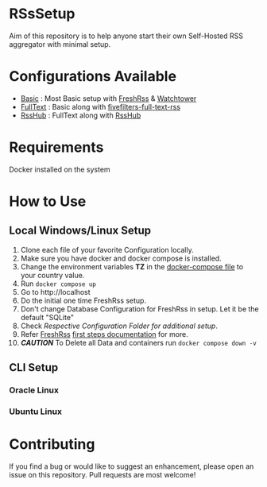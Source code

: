 # RSsSetup

Aim of this repository is to help anyone start their own Self-Hosted RSS aggregator with minimal setup.

# Configurations Available

- [Basic](/Basic) : Most Basic setup with [FreshRss](https://github.com/FreshRSS/FreshRSS) & [Watchtower](https://github.com/containrrr/watchtower)
- [FullText](/FullText) : Basic along with [fivefilters-full-text-rss](https://github.com/heussd/fivefilters-full-text-rss-docker)
- [RssHub](/RssHub) : FullText along with [RssHub](https://github.com/DIYgod/RSSHub)

# Requirements

Docker installed on the system

# How to Use

## Local Windows/Linux Setup

1. Clone each file of your favorite Configuration locally.
2. Make sure you have docker and docker compose is installed.
3. Change the environment variables **TZ** in the [docker-compose file](./docker-compose.yml) to your country value.
4. Run `docker compose up`
5. Go to http://localhost
6. Do the initial one time FreshRss setup.
7. Don't change Database Configuration for FreshRss in setup. Let it be the default "SQLite"
8. Check *Respective Configuration Folder for additional setup*.
9. Refer [FreshRss](https://github.com/FreshRSS/FreshRSS) [first steps documentation](https://freshrss.github.io/FreshRSS/en/users/02_First_steps.html) for more.
10. ***CAUTION*** To Delete all Data and containers run `docker compose down -v`

## CLI Setup
### Oracle Linux

### Ubuntu Linux

# Contributing

If you find a bug or would like to suggest an enhancement, please open an issue on this repository. Pull requests are most welcome!
